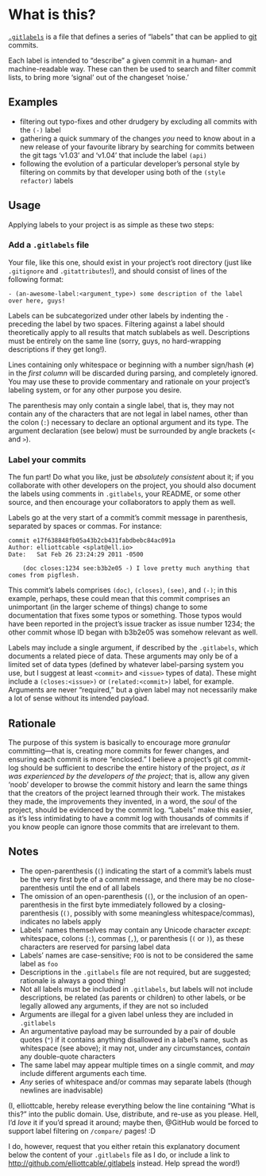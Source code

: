 What is this?
=============
[`.gitlabels`][gh] is a file that defines a series of “labels” that can be applied to [git][] commits.

Each label is intended to “describe” a given commit in a human- and machine-readable way. These can then be used
to search and filter commit lists, to bring more ‘signal’ out of the changeset ‘noise.’

  [git]: <http://git-scm.com/> "Git: *Fast* version-control and source-code management system"
  [gh]: <http://github.com/elliottcable/.gitlabels> "The .gitlabels project"

Examples
--------
- filtering out typo-fixes and other drudgery by excluding all commits with the `(-)` label
- gathering a quick summary of the changes *you* need to know about in a new release of your favourite library by
  searching for commits between the git tags ‘v1.03’ and ‘v1.04’ that include the label `(api)`
- following the evolution of a particular developer’s personal style by filtering on commits by that developer
  using both of the `(style refactor)` labels

Usage
-----
Applying labels to your project is as simple as these two steps:

### Add a `.gitlabels` file
Your file, like this one, should exist in your project’s root directory (just like `.gitignore` and
`.gitattributes`!), and should consist of lines of the following format:
    
    - (an-awesome-label:<argument_type>) some description of the label over here, guys!
    
Labels can be subcategorized under other labels by indenting the `-` preceding the label by two spaces. Filtering
against a label should theoretically apply to all results that match sublabels as well. Descriptions must be
entirely on the same line (sorry, guys, no hard-wrapping descriptions if they get long!).

Lines containing only whitespace or beginning with a number sign/hash (`#`) in the *first column* will be
discarded during parsing, and completely ignored. You may use these to provide commentary and rationale on your
project’s labeling system, or for any other purpose you desire.

The parenthesis may only contain a single label, that is, they may not contain any of the characters that are not
legal in label names, other than the colon (`:`) necessary to declare an optional argument and its type. The
argument declaration (see below) must be surrounded by angle brackets (`<` and `>`).

### Label your commits
The fun part! Do what you like, just be *absolutely consistent* about it; if you collaborate with other
developers on the project, you should also document the labels using comments in `.gitlabels`, your README, or
some other source, and then encourage your collaborators to apply them as well.

Labels go at the very start of a commit’s commit message in parenthesis, separated by spaces or commas. For
instance:
    
    commit e17f638848fb05a43b2cb431fabdbebc84ac091a
    Author: elliottcable <splat@ell.io>
    Date:   Sat Feb 26 23:24:29 2011 -0500
    
    	(doc closes:1234 see:b3b2e05 -) I love pretty much anything that comes from pigflesh.
    
This commit’s labels comprises `(doc)`, `(closes)`, `(see)`, and `(-)`; in this example, perhaps, these could
mean that this commit comprises an unimportant (in the larger scheme of things) change to some documentation that
fixes some typos or something. Those typos would have been reported in the project’s issue tracker as issue
number 1234; the other commit whose ID began with b3b2e05 was somehow relevant as well.

Labels may include a single argument, if described by the `.gitlabels`, which documents a related piece of data.
These arguments may only be of a limited set of data types (defined by whatever label-parsing system you use, but
I suggest at least `<commit>` and `<issue>` types of data). These might include a `(closes:<issue>)` or
`(related:<commit>)` label, for example. Arguments are never “required,” but a given label may not necessarily
make a lot of sense without its intended payload.

Rationale
---------
The purpose of this system is basically to encourage more *granular* committing—that is, creating more commits
for fewer changes, and ensuring each commit is more “enclosed.” I believe a project’s git commit-log should be
sufficient to describe the entire history of the project, *as it was experienced by the developers of the
project*; that is, allow any given ‘noob’ developer to browse the commit history and learn the same things that
the creators of the project learned through their work. The mistakes they made, the improvements they invented,
in a word, the *soul* of the project, should be evidenced by the commit log. “Labels” make this easier, as it’s
less intimidating to have a commit log with thousands of commits if you know people can ignore those commits that
are irrelevant to them.

Notes
-----
- The open-parenthesis (`(`) indicating the start of a commit’s labels must be the very first byte of a commit
  message, and there may be no close-parenthesis until the end of all labels
- The omission of an open-parenthesis (`(`), or the inclusion of an open-parenthesis in the first byte
  immediately followed by a closing-parenthesis (`()`, possibly with some meaningless whitespace/commas),
  indicates no labels apply
- Labels’ names themselves may contain any Unicode character *except*: whitespace, colons (`:`), commas (`,`), or
  parenthesis (`(` or `)`), as these characters are reserved for parsing label data
- Labels’ names are case-sensitive; `FOO` is not to be considered the same label as `foo`
- Descriptions in the `.gitlabels` file are not required, but are suggested; rationale is always a good thing!
- Not all labels must be included in `.gitlabels`, but labels will not include descriptions, be related (as
  parents or children) to other labels, or be legally allowed any arguments, if they are not so included
- Arguments are illegal for a given label unless they are included in `.gitlabels`
- An argumentative payload may be surrounded by a pair of double quotes (`"`) if it contains anything
  disallowed in a label’s name, such as whitespace (see above); it may not, under any circumstances, *contain*
  any double-quote characters
- The same label may appear multiple times on a single commit, and *may* include different arguments each time.
- *Any* series of whitespace and/or commas may separate labels (though newlines are inadvisable)

(I, elliottcable, hereby release everything below the line containing “What is this?” into the public domain.
 Use, distribute, and re-use as you please. Hell, I’d *love* it if you’d spread it around; maybe then, @GitHub
 would be forced to support label filtering on `/compare/` pages! :D
 
 I do, however, request that you either retain this explanatory document below the content of your `.gitlabels`
 file as I do, or include a link to http://github.com/elliottcable/.gitlabels instead. Help spread the word!)
